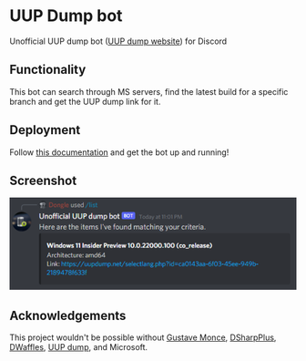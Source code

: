 # UUP Dump bot
Unofficial UUP dump bot ([UUP dump website](https://uupdump.net)) for Discord

## Functionality
This bot can search through MS servers, find the latest build for a specific branch and get the UUP dump link for it.

## Deployment
Follow [this documentation](/docs/running/README.md) and get the bot up and running!

## Screenshot
![Unofficial UUP dump bot running on a test server](/unknown.png)

## Acknowledgements

This project wouldn't be possible without [Gustave Monce](https://github.com/gus33000/UUPMediaCreator), [DSharpPlus](https://github.com/DSharpPlus/DSharpPlus), [DWaffles](https://github.com/DWaffles/DSharpPlus/tree/threads), [UUP dump](https://uupdump.net), and Microsoft.
